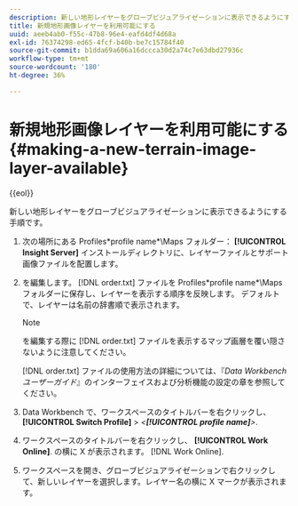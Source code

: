 ```yaml
---
description: 新しい地形レイヤーをグローブビジュアライゼーションに表示できるようにする手順です。
title: 新規地形画像レイヤーを利用可能にする
uuid: aeeb4ab0-f55c-47b8-96e4-eafd4df4d68a
exl-id: 76374298-ed65-4fcf-b40b-be7c15784f40
source-git-commit: b1dda69a606a16dccca30d2a74c7e63dbd27936c
workflow-type: tm+mt
source-wordcount: '180'
ht-degree: 36%

---
```


# 新規地形画像レイヤーを利用可能にする{#making-a-new-terrain-image-layer-available}

{{eol}}

新しい地形レイヤーをグローブビジュアライゼーションに表示できるようにする手順です。

1. 次の場所にある Profiles\*profile name*\Maps フォルダー： **[!UICONTROL Insight Server]** インストールディレクトリに、レイヤーファイルとサポート画像ファイルを配置します。
1. を編集します。 [!DNL order.txt] ファイルを Profiles\*profile name*\Maps フォルダーに保存し、レイヤーを表示する順序を反映します。 デフォルトで、レイヤーは名前の辞書順で表示されます。

   >[!NOTE]
   >
   >を編集する際に [!DNL order.txt] ファイルを表示するマップ画層を覆い隠さないように注意してください。

   [!DNL order.txt] ファイルの使用方法の詳細については、『*Data Workbench ユーザーガイド*』のインターフェイスおよび分析機能の設定の章を参照してください。

1. Data Workbench で、ワークスペースのタイトルバーを右クリックし、 **[!UICONTROL Switch Profile]** > *&lt;**[!UICONTROL profile name]**>*.
1. ワークスペースのタイトルバーを右クリックし、 **[!UICONTROL Work Online]**. の横に X が表示されます。 [!DNL Work Online].
1. ワークスペースを開き、グローブビジュアライゼーションで右クリックして、新しいレイヤーを選択します。レイヤー名の横に X マークが表示されます。
